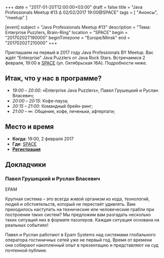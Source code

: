 
+++
date = "2017-01-20T12:00:00+03:00"
draft = false
title = "Java Professionals Meetup #13 ∆ 02/02/2017 19:00@SPACE"
tags = [
    "Анонсы", "meetup"
]

[event]
subject = "Java Professionals Meetup #13"
description = "Тема: Enterprise Puzzlers, Brain-Ring"
location = "SPACE"
begin = "20170202T190000"
beginTimezone = "Europe/Minsk"
end = "20170202T210000"
+++

Приглашаем на первый в 2017 году Java Professionals BY Meetup. Вас ждёт “Enterprise” Java Puzzlers от Java Rock Stars. Встречаемся 2 февраля, 19:00 в [SPACE](http://eventspace.by) (ул. Октябрьская 16А).
Подробности ниже.

<!--more-->

## Итак, что у нас в программе?

* _19:00_ – _20:00_: «Enterprise Java Puzzlers», Павел Грушецкий и Руслан Власевич;
* _20:00_ – _20:15_: Кофе-пауза;
* _20:15_ – _21:00_: Командный брейн-ринг;
* _21:00_ – ∞: Общение, кофе, печеньки, афтерпати;

## Место и время

* **Когда**: 19:00, 2 февраля 2017
* **Где**: [SPACE](http://eventspace.by)
* **[Регистрация](http://bit.ly/jprof_reg_13)**

## Докладчики

### Павел Грушецкий и Руслан Власевич

EPAM

Крупная система – это всегда живой организм из кода, технологий, людей и обстоятельств, который не перестаёт удивлять. Вам приходилось наступать на технические или человеческие грабли при построении таких систем? Мы предложим вам разгадать несколько таких ситуаций них в формате паззлеров. Каждая ситуация основана на реальных событиях!

Павел и Руслан работают в Epam Systems над системами глобального оператора гостиничных сетей уже не первый год. Время от времени они собирают накопленный опыт в презентацию и представляют на суд почтенной публике.
